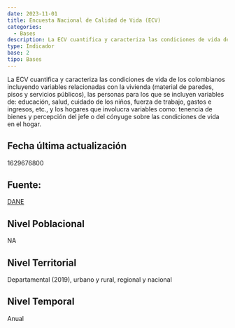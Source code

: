 ```yaml
---
date: 2023-11-01
title: Encuesta Nacional de Calidad de Vida (ECV)
categories:
  - Bases
description: La ECV cuantifica y caracteriza las condiciones de vida de los colombianos incluyendo variables relacionadas con la vivienda material de paredes pisos y servicios públicos las personas para los que se incluyen variables de educación salud cuidado de los niños fuerza de trabajo gastos e ingresos etc y los hogares que involucra variables como tenencia de bienes y percepción del jefe o del cónyuge sobre las condiciones de vida en el hogar
type: Indicador
base: 2
tipo: Bases
--- 
```


La ECV cuantifica y caracteriza las condiciones de vida de los colombianos incluyendo variables relacionadas con la vivienda (material de paredes, pisos y servicios públicos), las personas para los que se incluyen variables de: educación, salud, cuidado de los niños, fuerza de trabajo, gastos e ingresos, etc., y los hogares que involucra variables como: tenencia de bienes y percepción del jefe o del cónyuge sobre las condiciones de vida en el hogar.

## Fecha última actualización
1629676800

## Fuente:
[DANE](https://www.dane.gov.co/index.php/estadisticas-por-tema/pobreza-y-condiciones-de-vida/calidad-de-vida-ecv)

## Nivel Poblacional
 NA

## Nivel Territorial
Departamental (2019), urbano y rural, regional y nacional

## Nivel Temporal
Anual